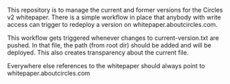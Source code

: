 This repository is to manage the current and former versions for the Circles v2 whitepaper. There is a simple workflow in place that anybody with write access can trigger to redeploy a version on whitepaper.aboutcircles.com. 

This workflow gets triggered whenever changes to current-version.txt are pushed. In that file, the path (from root dir) should be added and will be deployed. This also creates transparency about the current file.

Everywhere else references to the whitepaper should always point to whitepaper.aboutcircles.com
